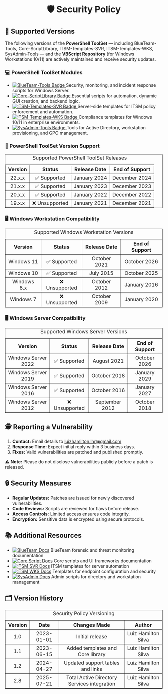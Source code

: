 <div align="center">
  <h1>🛡️ Security Policy</h1>
</div>

<section>
  <h2>📌 Supported Versions</h2>
  <p>
    The following versions of the <strong>PowerShell ToolSet</strong> — including BlueTeam-Tools, Core-ScriptLibrary, ITSM-Templates-SVR, ITSM-Templates-WKS, SysAdmin-Tools — and the <strong>VBScript Repository</strong> (for Windows Workstations 10/11) are actively maintained and receive security updates.
  </p>

  <h3>💻 PowerShell ToolSet Modules</h3>
  <ul>
    <li>
      <a href="https://github.com/brazilianscriptguy/Windows-SysAdmin-ProSuite/tree/main/BlueTeam-Tools" target="_blank" rel="noopener noreferrer">
        <img src="https://img.shields.io/badge/BlueTeam%20Tools-Forensics-orange?style=flat-square&logo=security" alt="BlueTeam-Tools Badge">
      </a>
      <span> Security, monitoring, and incident response scripts for Windows Server.</span>
    </li>
    <li>
      <a href="https://github.com/brazilianscriptguy/Windows-SysAdmin-ProSuite/tree/main/Core-ScriptLibrary" target="_blank" rel="noopener noreferrer">
        <img src="https://img.shields.io/badge/Core%20ScriptLibrary-Asset-red?style=flat-square&logo=vscode" alt="Core-ScriptLibrary Badge">
      </a>
      <span> Essential scripts for automation, dynamic GUI creation, and backend logic.</span>
    </li>
    <li>
      <a href="https://github.com/brazilianscriptguy/Windows-SysAdmin-ProSuite/tree/main/ITSM-Templates-SVR" target="_blank" rel="noopener noreferrer">
        <img src="https://img.shields.io/badge/ITSM%20Templates-SVR-purple?style=flat-square&logo=server" alt="ITSM-Templates-SVR Badge">
      </a>
      <span> Server-side templates for ITSM policy enforcement and automation.</span>
    </li>
    <li>
      <a href="https://github.com/brazilianscriptguy/Windows-SysAdmin-ProSuite/tree/main/ITSM-Templates-WKS" target="_blank" rel="noopener noreferrer">
        <img src="https://img.shields.io/badge/ITSM%20Templates-WKS-green?style=flat-square&logo=windows" alt="ITSM-Templates-WKS Badge">
      </a>
      <span> Compliance templates for Windows 10/11 in enterprise environments.</span>
    </li>
    <li>
      <a href="https://github.com/brazilianscriptguy/Windows-SysAdmin-ProSuite/tree/main/SysAdmin-Tools" target="_blank" rel="noopener noreferrer">
        <img src="https://img.shields.io/badge/SysAdmin%20Tools-Management-blue?style=flat-square&logo=windows" alt="SysAdmin-Tools Badge">
      </a>
      <span> Tools for Active Directory, workstation provisioning, and GPO management.</span>
    </li>
  </ul>

  <h3>🔧 PowerShell ToolSet Version Support</h3>
  <table border="1" style="border-collapse: collapse; width: 100%; text-align: center;">
    <caption>Supported PowerShell ToolSet Releases</caption>
    <thead>
      <tr>
        <th>Version</th>
        <th>Status</th>
        <th>Release Date</th>
        <th>End of Support</th>
      </tr>
    </thead>
    <tbody>
      <tr><td>22.x.x</td><td>✅ Supported</td><td>January 2024</td><td>December 2024</td></tr>
      <tr><td>21.x.x</td><td>✅ Supported</td><td>January 2023</td><td>December 2023</td></tr>
      <tr><td>20.x.x</td><td>✅ Supported</td><td>January 2022</td><td>December 2022</td></tr>
      <tr><td>19.x.x</td><td>❌ Unsupported</td><td>January 2021</td><td>December 2021</td></tr>
    </tbody>
  </table>

  <h3>🖥️ Windows Workstation Compatibility</h3>
  <table border="1" style="border-collapse: collapse; width: 100%; text-align: center;">
    <caption>Supported Windows Workstation Versions</caption>
    <thead>
      <tr><th>Version</th><th>Status</th><th>Release Date</th><th>End of Support</th></tr>
    </thead>
    <tbody>
      <tr><td>Windows 11</td><td>✅ Supported</td><td>October 2021</td><td>October 2026</td></tr>
      <tr><td>Windows 10</td><td>✅ Supported</td><td>July 2015</td><td>October 2025</td></tr>
      <tr><td>Windows 8.x</td><td>❌ Unsupported</td><td>October 2012</td><td>January 2016</td></tr>
      <tr><td>Windows 7</td><td>❌ Unsupported</td><td>October 2009</td><td>January 2020</td></tr>
    </tbody>
  </table>

  <h3>🖥️ Windows Server Compatibility</h3>
  <table border="1" style="border-collapse: collapse; width: 100%; text-align: center;">
    <caption>Supported Windows Server Versions</caption>
    <thead>
      <tr><th>Version</th><th>Status</th><th>Release Date</th><th>End of Support</th></tr>
    </thead>
    <tbody>
      <tr><td>Windows Server 2022</td><td>✅ Supported</td><td>August 2021</td><td>October 2026</td></tr>
      <tr><td>Windows Server 2019</td><td>✅ Supported</td><td>October 2018</td><td>January 2029</td></tr>
      <tr><td>Windows Server 2016</td><td>✅ Supported</td><td>October 2016</td><td>January 2027</td></tr>
      <tr><td>Windows Server 2012</td><td>❌ Unsupported</td><td>September 2012</td><td>October 2018</td></tr>
    </tbody>
  </table>
</section>

<section>
  <h2>🕵️ Reporting a Vulnerability</h2>
  <ol>
    <li><strong>Contact:</strong> Email details to <a href="mailto:luizhamilton.lhr@gmail.com">luizhamilton.lhr@gmail.com</a></li>
    <li><strong>Response Time:</strong> Expect initial reply within 3 business days.</li>
    <li><strong>Fixes:</strong> Valid vulnerabilities are patched and published promptly.</li>
  </ol>
  <p><strong>⚠️ Note:</strong> Please do not disclose vulnerabilities publicly before a patch is released.</p>
</section>

<section>
  <h2>🔒 Security Measures</h2>
  <ul>
    <li><strong>Regular Updates:</strong> Patches are issued for newly discovered vulnerabilities.</li>
    <li><strong>Code Reviews:</strong> Scripts are reviewed for flaws before release.</li>
    <li><strong>Access Controls:</strong> Limited access ensures code integrity.</li>
    <li><strong>Encryption:</strong> Sensitive data is encrypted using secure protocols.</li>
  </ul>
</section>

<section>
  <h2>📚 Additional Resources</h2>
  <ul>
    <li><a href="https://github.com/brazilianscriptguy/Windows-SysAdmin-ProSuite/blob/main/BlueTeam-Tools/README.md" target="_blank" rel="noopener noreferrer"><img src="https://img.shields.io/badge/BlueTeam%20Tools-Docs-orange?style=flat-square&logo=readthedocs" alt="BlueTeam Docs"></a> BlueTeam forensic and threat monitoring documentation</li>
    <li><a href="https://github.com/brazilianscriptguy/Windows-SysAdmin-ProSuite/blob/main/Core-ScriptLibrary/README.md" target="_blank" rel="noopener noreferrer"><img src="https://img.shields.io/badge/Core%20ScriptLibrary-Docs-red?style=flat-square&logo=readthedocs" alt="Core Script Docs"></a> Core scripts and UI frameworks documentation</li>
    <li><a href="https://github.com/brazilianscriptguy/Windows-SysAdmin-ProSuite/blob/main/ITSM-Templates-SVR/README.md" target="_blank" rel="noopener noreferrer"><img src="https://img.shields.io/badge/ITSM%20Templates-SVR%20Docs-purple?style=flat-square&logo=readthedocs" alt="ITSM SVR Docs"></a> ITSM templates for server automation</li>
    <li><a href="https://github.com/brazilianscriptguy/Windows-SysAdmin-ProSuite/blob/main/ITSM-Templates-WKS/README.md" target="_blank" rel="noopener noreferrer"><img src="https://img.shields.io/badge/ITSM%20Templates-WKS%20Docs-green?style=flat-square&logo=readthedocs" alt="ITSM WKS Docs"></a> Templates for endpoint configuration and security</li>
    <li><a href="https://github.com/brazilianscriptguy/Windows-SysAdmin-ProSuite/blob/main/SysAdmin-Tools/README.md" target="_blank" rel="noopener noreferrer"><img src="https://img.shields.io/badge/SysAdmin%20Tools-Docs-blue?style=flat-square&logo=readthedocs" alt="SysAdmin Docs"></a> Admin scripts for directory and workstation management</li>
  </ul>
</section>

<section>
  <h2>🗂️ Version History</h2>
  <table border="1" style="border-collapse: collapse; width: 100%; text-align: center;">
    <caption>Security Policy Versioning</caption>
    <thead>
      <tr>
        <th>Version</th>
        <th>Date</th>
        <th>Changes Made</th>
        <th>Author</th>
      </tr>
    </thead>
    <tbody>
      <tr><td>1.0</td><td>2023-01-01</td><td>Initial release</td><td>Luiz Hamilton Silva</td></tr>
      <tr><td>1.1</td><td>2023-06-15</td><td>Added templates and Core library</td><td>Luiz Hamilton Silva</td></tr>
      <tr><td>1.2</td><td>2024-04-27</td><td>Updated support tables and links</td><td>Luiz Hamilton Silva</td></tr>
      <tr><td>2.8</td><td>2025-07-21</td><td>Total Active Directory Services integration</td><td>Luiz Hamilton Silva</td></tr>    
    </tbody>
  </table>
</section>
